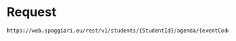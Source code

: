 # Request
```
https://web.spaggiari.eu/rest/v1/students/{StudentId}/agenda/{eventCode}/{begin}/{end}
```
